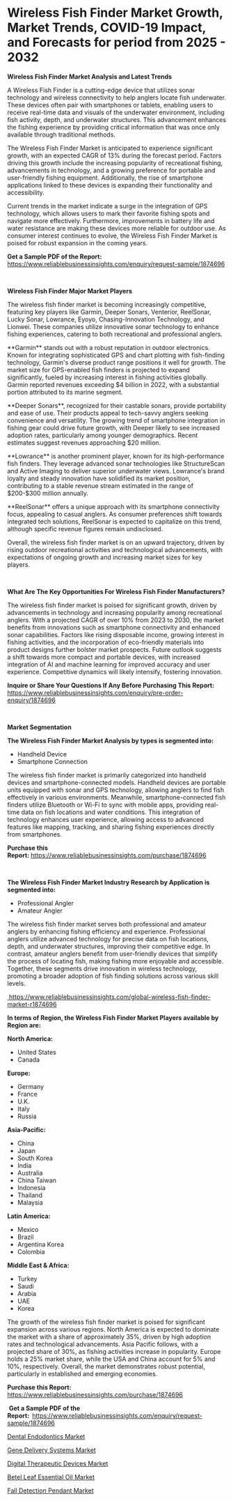 <p><h1>Wireless Fish Finder Market Growth, Market Trends, COVID-19 Impact, and Forecasts for period from 2025 - 2032</h1></p><p><strong>Wireless Fish Finder Market Analysis and Latest Trends</strong></p>
<p><p>A Wireless Fish Finder is a cutting-edge device that utilizes sonar technology and wireless connectivity to help anglers locate fish underwater. These devices often pair with smartphones or tablets, enabling users to receive real-time data and visuals of the underwater environment, including fish activity, depth, and underwater structures. This advancement enhances the fishing experience by providing critical information that was once only available through traditional methods.</p><p>The Wireless Fish Finder Market is anticipated to experience significant growth, with an expected CAGR of 13% during the forecast period. Factors driving this growth include the increasing popularity of recreational fishing, advancements in technology, and a growing preference for portable and user-friendly fishing equipment. Additionally, the rise of smartphone applications linked to these devices is expanding their functionality and accessibility. </p><p>Current trends in the market indicate a surge in the integration of GPS technology, which allows users to mark their favorite fishing spots and navigate more effectively. Furthermore, improvements in battery life and water resistance are making these devices more reliable for outdoor use. As consumer interest continues to evolve, the Wireless Fish Finder Market is poised for robust expansion in the coming years.</p></p>
<p><strong>Get a Sample PDF of the Report:&nbsp;</strong> <a href="https://www.reliablebusinessinsights.com/enquiry/request-sample/1874696?utm_campaign=1113&utm_medium=2&utm_source=Github&utm_content=ia&utm_term=05042025&utm_id=wireless-fish-finder">https://www.reliablebusinessinsights.com/enquiry/request-sample/1874696</a></p>
<p>&nbsp;</p>
<p><strong>Wireless Fish Finder Major Market Players</strong></p>
<p><p>The wireless fish finder market is becoming increasingly competitive, featuring key players like Garmin, Deeper Sonars, Venterior, ReelSonar, Lucky Sonar, Lowrance, Eyoyo, Chasing-Innovation Technology, and Lionwei. These companies utilize innovative sonar technology to enhance fishing experiences, catering to both recreational and professional anglers.</p><p>**Garmin** stands out with a robust reputation in outdoor electronics. Known for integrating sophisticated GPS and chart plotting with fish-finding technology, Garmin's diverse product range positions it well for growth. The market size for GPS-enabled fish finders is projected to expand significantly, fueled by increasing interest in fishing activities globally. Garmin reported revenues exceeding $4 billion in 2022, with a substantial portion attributed to its marine segment.</p><p>**Deeper Sonars**, recognized for their castable sonars, provide portability and ease of use. Their products appeal to tech-savvy anglers seeking convenience and versatility. The growing trend of smartphone integration in fishing gear could drive future growth, with Deeper likely to see increased adoption rates, particularly among younger demographics. Recent estimates suggest revenues approaching $20 million.</p><p>**Lowrance** is another prominent player, known for its high-performance fish finders. They leverage advanced sonar technologies like StructureScan and Active Imaging to deliver superior underwater views. Lowrance's brand loyalty and steady innovation have solidified its market position, contributing to a stable revenue stream estimated in the range of $200-$300 million annually.</p><p>**ReelSonar** offers a unique approach with its smartphone connectivity focus, appealing to casual anglers. As consumer preferences shift towards integrated tech solutions, ReelSonar is expected to capitalize on this trend, although specific revenue figures remain undisclosed.</p><p>Overall, the wireless fish finder market is on an upward trajectory, driven by rising outdoor recreational activities and technological advancements, with expectations of ongoing growth and increasing market sizes for key players.</p></p>
<p>&nbsp;</p>
<p><strong>What Are The Key Opportunities For Wireless Fish Finder Manufacturers?</strong></p>
<p><p>The wireless fish finder market is poised for significant growth, driven by advancements in technology and increasing popularity among recreational anglers. With a projected CAGR of over 10% from 2023 to 2030, the market benefits from innovations such as smartphone connectivity and enhanced sonar capabilities. Factors like rising disposable income, growing interest in fishing activities, and the incorporation of eco-friendly materials into product designs further bolster market prospects. Future outlook suggests a shift towards more compact and portable devices, with increased integration of AI and machine learning for improved accuracy and user experience. Competitive dynamics will likely intensify, fostering innovation.</p></p>
<p><strong>Inquire or Share Your Questions If Any Before Purchasing This Report:</strong> <a href="https://www.reliablebusinessinsights.com/enquiry/pre-order-enquiry/1874696?utm_campaign=1113&utm_medium=2&utm_source=Github&utm_content=ia&utm_term=05042025&utm_id=wireless-fish-finder">https://www.reliablebusinessinsights.com/enquiry/pre-order-enquiry/1874696</a></p>
<p>&nbsp;</p>
<p><strong>Market Segmentation</strong></p>
<p><strong>The Wireless Fish Finder Market Analysis by types is segmented into:</strong></p>
<p><ul><li>Handheld Device</li><li>Smartphone Connection</li></ul></p>
<p><p>The wireless fish finder market is primarily categorized into handheld devices and smartphone-connected models. Handheld devices are portable units equipped with sonar and GPS technology, allowing anglers to find fish effectively in various environments. Meanwhile, smartphone-connected fish finders utilize Bluetooth or Wi-Fi to sync with mobile apps, providing real-time data on fish locations and water conditions. This integration of technology enhances user experience, allowing access to advanced features like mapping, tracking, and sharing fishing experiences directly from smartphones.</p></p>
<p><strong>Purchase this Report:&nbsp;</strong><a href="https://www.reliablebusinessinsights.com/purchase/1874696?utm_campaign=1113&utm_medium=2&utm_source=Github&utm_content=ia&utm_term=05042025&utm_id=wireless-fish-finder">https://www.reliablebusinessinsights.com/purchase/1874696</a></p>
<p>&nbsp;</p>
<p><strong>The Wireless Fish Finder Market Industry Research by Application is segmented into:</strong></p>
<p><ul><li>Professional Angler</li><li>Amateur Angler</li></ul></p>
<p><p>The wireless fish finder market serves both professional and amateur anglers by enhancing fishing efficiency and experience. Professional anglers utilize advanced technology for precise data on fish locations, depth, and underwater structures, improving their competitive edge. In contrast, amateur anglers benefit from user-friendly devices that simplify the process of locating fish, making fishing more enjoyable and accessible. Together, these segments drive innovation in wireless technology, promoting a broader adoption of fish finding solutions across various skill levels.</p></p>
<p><a href="https://www.reliablebusinessinsights.com/global-wireless-fish-finder-market-r1874696?utm_campaign=1113&utm_medium=2&utm_source=Github&utm_content=ia&utm_term=05042025&utm_id=wireless-fish-finder">&nbsp;https://www.reliablebusinessinsights.com/global-wireless-fish-finder-market-r1874696</a></p>
<p><strong>In terms of Region, the Wireless Fish Finder Market Players available by Region are:</strong></p>
<p>
    <p> <strong> North America: </strong>
        <ul>
            <li>United States</li>
            <li>Canada</li>
        </ul>
        </p> 
    <p> <strong> Europe: </strong>
        <ul>
            <li>Germany</li>
            <li>France</li>
            <li>U.K.</li>
            <li>Italy</li>
            <li>Russia</li>
        </ul>
        </p> 
    <p> <strong> Asia-Pacific: </strong>
        <ul>
            <li>China</li>
            <li>Japan</li>
            <li>South Korea</li>
            <li>India</li>
            <li>Australia</li>
            <li>China Taiwan</li>
            <li>Indonesia</li>
            <li>Thailand</li>
            <li>Malaysia</li>
        </ul>
        </p> 
    <p> <strong> Latin America: </strong>
        <ul>
            <li>Mexico</li>
            <li>Brazil</li>
            <li>Argentina Korea</li>
            <li>Colombia</li>
        </ul>
        </p> 
    <p> <strong> Middle East & Africa: </strong>
        <ul>
            <li>Turkey</li>
            <li>Saudi</li>
            <li>Arabia</li>
            <li>UAE</li>
            <li>Korea</li>
        </ul>
    </p>
    </p>
<p><p>The growth of the wireless fish finder market is poised for significant expansion across various regions. North America is expected to dominate the market with a share of approximately 35%, driven by high adoption rates and technological advancements. Asia Pacific follows, with a projected share of 30%, as fishing activities increase in popularity. Europe holds a 25% market share, while the USA and China account for 5% and 10%, respectively. Overall, the market demonstrates robust potential, particularly in established and emerging economies.</p></p>
<p><strong>Purchase this Report: </strong><a href="https://www.reliablebusinessinsights.com/purchase/1874696?utm_campaign=1113&utm_medium=2&utm_source=Github&utm_content=ia&utm_term=05042025&utm_id=wireless-fish-finder">https://www.reliablebusinessinsights.com/purchase/1874696</a></p>
<p>&nbsp;<strong>Get a Sample PDF of the Report:&nbsp;&nbsp;</strong><a href="https://www.reliablebusinessinsights.com/enquiry/request-sample/1874696?utm_campaign=1113&utm_medium=2&utm_source=Github&utm_content=ia&utm_term=05042025&utm_id=wireless-fish-finder">https://www.reliablebusinessinsights.com/enquiry/request-sample/1874696</a></p>
<p><strong></strong></p>
<p><p><a href="https://www.linkedin.com/pulse/dental-endodontics-market-size-share-analysis-growth-trends-gtvfe?utm_campaign=1113&utm_medium=2&utm_source=Github&utm_content=ia&utm_term=05042025&utm_id=wireless-fish-finder">Dental Endodontics Market</a></p><p><a href="https://www.linkedin.com/pulse/pulse-gene-delivery-systems-rhythms-change-market-resonance-h5smf?utm_campaign=1113&utm_medium=2&utm_source=Github&utm_content=ia&utm_term=05042025&utm_id=wireless-fish-finder">Gene Delivery Systems Market</a></p><p><a href="https://www.linkedin.com/pulse/digital-therapeutic-devices-market-from-20252032-in-depth-lvaxf?utm_campaign=1113&utm_medium=2&utm_source=Github&utm_content=ia&utm_term=05042025&utm_id=wireless-fish-finder">Digital Therapeutic Devices Market</a></p><p><a href="https://github.com/edderkoliso1/Market-Research-Report-List-1/blob/main/betel-leaf-essential-oil-market.md?utm_campaign=1113&utm_medium=2&utm_source=Github&utm_content=ia&utm_term=05042025&utm_id=wireless-fish-finder">Betel Leaf Essential Oil Market</a></p><p><a href="https://github.com/sarialahipff/Market-Research-Report-List-1/blob/main/fall-detection-pendant-market.md?utm_campaign=1113&utm_medium=2&utm_source=Github&utm_content=ia&utm_term=05042025&utm_id=wireless-fish-finder">Fall Detection Pendant Market</a></p></p>